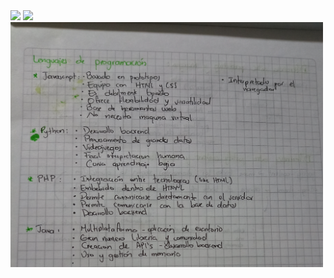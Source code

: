 <img src="./apuntes-pag1.jpg" width="500">
<img src="./apuntes-pag2.jpg" width="500">
<img src="./apuntes-pag3.jpg" width="500">
